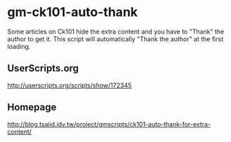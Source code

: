 gm-ck101-auto-thank
===================

Some articles on Ck101 hide the extra content and you have to "Thank" the author to get it. This script will automatically "Thank the author" at the first loading.

## UserScripts.org

http://userscripts.org/scripts/show/172345

## Homepage

http://blog.tsaiid.idv.tw/project/gmscripts/ck101-auto-thank-for-extra-content/
